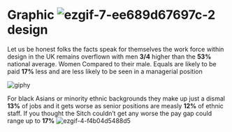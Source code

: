 


 # Graphic ![ezgif-7-ee689d67697c-2](https://user-images.githubusercontent.com/94851382/143454683-9deec078-bea4-4fb7-ae13-6438046ab6d6.gif) design 

Let us be honest folks the facts speak for themselves the work force within design in the UK remains overflown with men **3/4** higher than the **53%** national average. Women Compared to their male. Equals are likely to be paid **17%** less and are less likely to be seen in a managerial position

![giphy](https://user-images.githubusercontent.com/94851382/143273172-72027e98-c789-4208-9843-500d14b29566.gif)

For black Asians or minority ethnic backgrounds they make up just a dismal **13%** of jobs and it gets worse as senior positions are measly **12%** of ethnic staff. If you thought the Sitch couldn’t get any worse the pay gap could range up to **17%**           ![ezgif-4-f4b04d5488d5](https://user-images.githubusercontent.com/94851382/143444811-5030342c-ef6c-4816-9086-1aea79d21e02.png)
